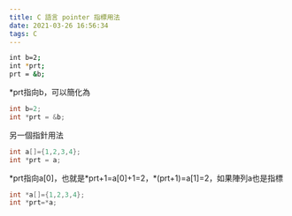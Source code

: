 ```yaml
---
title: C 語言 pointer 指標用法
date: 2021-03-26 16:56:34
tags: C
---
```


```bash
int b=2;
int *prt;
prt = &b;
```
\*prt指向b，可以簡化為
```c
int b=2;
int *prt = &b;
```
另一個指針用法
```c
int a[]={1,2,3,4};
int *prt = a;
```
\*prt指向a[0]，也就是\*prt+1=a[0]+1=2，\*(prt+1)=a[1]=2，如果陣列a也是指標
```c
int *a[]={1,2,3,4};
int *prt=*a;
```
